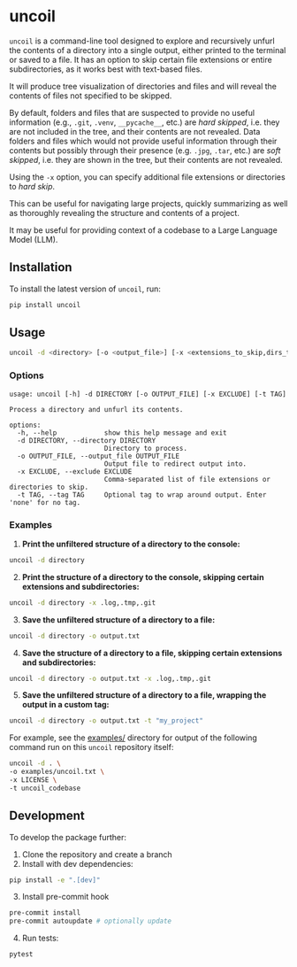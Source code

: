 # uncoil

`uncoil` is a command-line tool designed to explore and recursively unfurl the contents of a directory into a single output, either printed to the terminal or saved to a file. It has an option to skip certain file extensions or entire subdirectories, as it works best with text-based files.

It will produce tree visualization of directories and files and will reveal the contents of files not specified to be skipped. 

By default, folders and files that are suspected to provide no useful information (e.g., `.git`, `.venv`, `__pycache__`, etc.) are *hard skipped*, i.e. they are not included in the tree, and their contents are not revealed. Data folders and files which would not provide useful information through their contents but possibly through their presence (e.g. `.jpg`, `.tar`, etc.) are *soft skipped*, i.e. they are shown in the tree, but their contents are not revealed. 

Using the `-x` option, you can specify additional file extensions or directories to *hard skip*.

This can be useful for navigating large projects, quickly summarizing as well as thoroughly revealing the structure and contents of a project.

It may be useful for providing context of a codebase to a Large Language Model (LLM).

## Installation

To install the latest version of `uncoil`, run:

```bash
pip install uncoil
```

## Usage
```bash
uncoil -d <directory> [-o <output_file>] [-x <extensions_to_skip,dirs_to_skip>] [-t <tag>]
```

### Options

```console
usage: uncoil [-h] -d DIRECTORY [-o OUTPUT_FILE] [-x EXCLUDE] [-t TAG]

Process a directory and unfurl its contents.

options:
  -h, --help            show this help message and exit
  -d DIRECTORY, --directory DIRECTORY
                        Directory to process.
  -o OUTPUT_FILE, --output_file OUTPUT_FILE
                        Output file to redirect output into.
  -x EXCLUDE, --exclude EXCLUDE
                        Comma-separated list of file extensions or directories to skip.
  -t TAG, --tag TAG     Optional tag to wrap around output. Enter 'none' for no tag.
```

### Examples

1. **Print the unfiltered structure of a directory to the console:**
```bash
uncoil -d directory
```
2. **Print the structure of a directory to the console, skipping certain extensions and subdirectories:**
```bash
uncoil -d directory -x .log,.tmp,.git
```
3. **Save the unfiltered structure of a directory to a file:**
```bash
uncoil -d directory -o output.txt
```
4. **Save the structure of a directory to a file, skipping certain extensions and subdirectories:**
```bash
uncoil -d directory -o output.txt -x .log,.tmp,.git
```

5. **Save the unfiltered structure of a directory to a file, wrapping the output in a custom tag:**
```bash
uncoil -d directory -o output.txt -t "my_project"
```

For example, see the [examples/](examples/) directory for output of the following command run on this `uncoil` repository itself:

```bash
uncoil -d . \
-o examples/uncoil.txt \
-x LICENSE \
-t uncoil_codebase
```
## Development
To develop the package further:

1. Clone the repository and create a branch
2. Install with dev dependencies:
```bash
pip install -e ".[dev]"
```
3. Install pre-commit hook
```bash
pre-commit install
pre-commit autoupdate # optionally update
```
4. Run tests:
```bash
pytest
```

